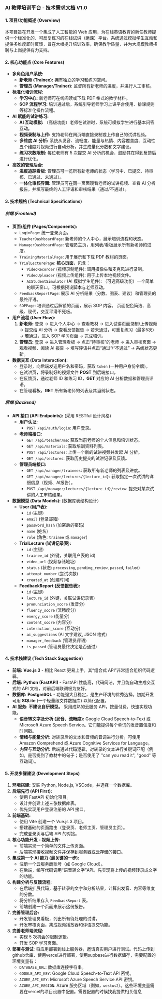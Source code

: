 

### **AI 教师培训平台 - 技术需求文档 V1.0**

#### **1. 项目/功能概述 (Overview)**

本项目旨在开发一个集成了人工智能的 Web 应用，为在线英语教育的新任教师提供一个标准化的、可反复练习的在线试讲（磨课）平台。系统通过模拟学生互动和提供多维度即时反馈，旨在大幅提升培训效率，确保教学质量，并为大规模教师招聘与上岗提供有力支持。

#### **2. 核心功能点 (Core Features)**

* **多角色用户系统:**
    * **新老师 (Trainee):** 拥有独立的学习和练习空间。
    * **管理员 (Manager/Trainer):** 监督所有新老师的进度，并进行人工审核。
* **标准化培训流程:**
    * **学习中心:** 新老师可在线阅读或下载 PDF 格式的教学材料。
    * **SOP 流程学习:** 培训通过后，系统引导老师学习上课平台使用、排课规则等标准化操作流程。
* **AI 赋能的试讲练习:**
    * **AI 互动模拟:** （高级功能）老师在试讲时，系统可模拟学生进行基本问答互动。
    * **视频录制与上传:** 支持老师在网页端直接录制或上传自己的试讲视频。
    * **多维度 AI 分析:** 系统从发音、流畅度、能量与热情、内容覆盖度、互动性五个维度对视频进行自动分析，并生成量化分数和文字建议。
    * **练习次数限制:** 每位老师有 5 次提交 AI 分析的机会，鼓励其在得到反馈后进行优化。
* **高效的管理后台:**
    * **进度追踪看板:** 管理员可一览所有新老师的状态（学习中、已提交、待审核、已通过、未通过）。
    * **一体化审核界面:** 管理员可在同一页面观看老师的试讲视频、查看 AI 分析报告，并填写最终的人工评语和审核结果（通过/不通过）。

#### **3. 技术规格 (Technical Specifications)**

##### **前端 (Frontend)**

* **页面/组件 (Pages/Components):**
    * `LoginPage`: 统一登录页面。
    * `TeacherDashboardPage`: 新老师的个人中心，展示培训流程和状态。
    * `ManagerDashboardPage`: 管理员主页，用列表/看板展示所有新老师的进度。
    * `TrainingMaterialPage`: 用于展示和下载 PDF 教材的页面。
    * `TrialLecturePage`: **核心页面**，包含：
        * `VideoRecorder` (视频录制组件): 调用摄像头和麦克风进行录制。
        * `VideoUploader` (视频上传组件): 用于上传本地视频文件。
        * `AIStudentSimulator` (AI 模拟学生组件): （可选高级功能）一个简单的聊天窗口，可根据预设脚本与老师互动。
    * `FeedbackReportPage`: 展示 AI 分析结果（分数、图表、建议）和管理员的最终评语。
    * `SOPPage`: 培训通过后解锁的页面，展示 SOP 内容。
页面配色简洁、高级、现代，交互平滑不死板。
* **用户流程 (User Flow):**
    1.  **新老师:** 登录 -> 进入个人中心 -> 查看教材 -> 进入试讲页面录制/上传视频 -> 提交给 AI 分析 -> 查看反馈报告 -> 若未通过，可重复练习（最多5次） -> 若通过，进入 SOP 学习页面 -> 完成培训。
    2.  **管理员:** 登录 -> 进入管理看板 -> 点击“待审核”的老师 -> 进入审核页面 -> 观看视频、阅读 AI 报告 -> 填写评语并点击“通过”/“不通过” -> 系统状态更新。
* **数据交互 (Data Interaction):**
    * 登录时，向后端发送用户名和密码，获取 `token` (一种用户身份令牌)。
    * 在试讲页，将录制好的视频文件 **POST** 到后端接口。
    * 在反馈页，通过老师 ID 和练习 ID，**GET** 对应的 AI 分析数据和管理员评语。
    * 在管理看板，**GET** 所有新老师的列表及其当前状态。

##### **后端 (Backend)**

* **API 接口 (API Endpoints):** (采用 RESTful 设计风格)
    * **用户认证:**
        * `POST /api/auth/login`: 用户登录。
    * **老师端接口:**
        * `GET /api/teacher/me`: 获取当前老师的个人信息和培训状态。
        * `GET /api/materials`: 获取培训资料列表。
        * `POST /api/lectures`: 上传一个新的试讲视频并发起 AI 分析。
        * `GET /api/lectures`: 获取历史提交的试讲记录及反馈。
    * **管理员端接口:**
        * `GET /api/manager/trainees`: 获取所有新老师的列表及进度。
        * `GET /api/manager/lectures/{lecture_id}`: 获取指定一次试讲的详细信息（视频、AI报告）。
        * `POST /api/manager/lectures/{lecture_id}/review`: 提交对某次试讲的人工审核结果。
* **数据模型 (Data Models):** (数据库表结构设计)
    * **User (用户表):**
        * `id` (主键)
        * `email` (登录邮箱)
        * `password_hash` (加密后的密码)
        * `name` (姓名)
        * `role` (角色: `trainee` 或 `manager`)
    * **TrialLecture (试讲记录表):**
        * `id` (主键)
        * `trainee_id` (外键，关联用户表的 id)
        * `video_url` (视频存储地址)
        * `status` (状态: `processing`, `pending_review`, `passed`, `failed`)
        * `attempt_number` (尝试次数)
        * `created_at` (创建时间)
    * **FeedbackReport (反馈报告表):**
        * `id` (主键)
        * `lecture_id` (外键，关联试讲记录表)
        * `pronunciation_score` (发音分)
        * `fluency_score` (流畅度分)
        * `energy_score` (能量分)
        * `content_score` (内容分)
        * `interaction_score` (互动分)
        * `ai_suggestions` (AI 文字建议, JSON 格式)
        * `manager_feedback` (管理员评语)
        * `is_passed` (管理员最终决定是否通过)

#### **4. 技术栈建议 (Tech Stack Suggestion)**


* **前端:** **Vue.js 3** - 相比 React 更易上手，其“组合式 API”非常适合组织代码逻辑。
* **后端:** **Python (FastAPI)** - FastAPI 性能高，代码简洁，并且能自动生成交互式的 API 文档，对前后端联调极为友好。
* **数据库:** **PostgreSQL** - 功能强大且稳定，是生产环境的优秀选择。初期开发可用 **SQLite** (一个轻量级文件数据库) 以简化配置。
* **AI 服务:** **不建议自研模型。** 采用成熟的云服务 API，按量付费，快速实现功能。
    * **语音转文字及分析 (发音、流畅度):** Google Cloud Speech-to-Text 或 Microsoft Azure Speech Service。它们能提供每个单词的发音置信度和时间戳。
    * **情绪与能量分析:** 对转录后的文本和音频的音调进行分析。可使用 Amazon Comprehend 或 Azure Cognitive Services for Language。
    * **内容与互动分析:** 后端通过代码逻辑，对转录的文本进行关键词匹配（例如，是否提到了教材中的句子；是否使用了 "can you read it", "good" 等互动词）。

#### **5. 开发步骤建议 (Development Steps)**


1.  **环境搭建:** 安装 Python, Node.js, VSCode，并选择一个数据库。
2.  **后端先行 (API First):**
    * 使用 FastAPI 初始化项目。
    * 设计并创建上述三张数据库表。
    * 优先实现用户登录注册的 API 接口。
3.  **前端基础:**
    * 使用 Vite 创建一个 Vue.js 3 项目。
    * 搭建基础的页面路由（登录页、老师主页、管理员主页）。
    * 完成登录页与后端 API 的对接。
4.  **核心功能开发 - 视频上传:**
    * 前端实现一个简单的文件上传页面。
    * 后端实现接收视频文件并保存到服务器或云存储的接口。
5.  **集成第一个 AI 能力 (最关键的一步):**
    * 注册一个云服务商账号（如 Google Cloud）。
    * 在后端，编写代码调用“语音转文字”API。先实现将上传的视频转录成文字的功能。
6.  **构建分析与反馈流程:**
    * 在后端扩展代码，基于转录的文字和分析结果，计算出发音、内容等维度的分数。
    * 将分析结果存入 `FeedbackReport` 表。
    * 前端创建一个页面来展示这份报告。
7.  **完善管理后台:**
    * 开发管理员看板，列出所有待处理的试讲。
    * 开发审核页面，集成视频播放器和评语提交功能。
8.  **完善老师端流程:**
    * 实现 5 次机会的限制逻辑。
    * 开发 SOP 学习页面。
9.  **部署与测试:** 将应用部署到线上服务器，邀请真实用户进行测试。代码上传到github仓库，使用vercel进行部署，使用supbase进行数据储存，需要配置的环境变量有：
    * `DATABASE_URL`: 数据库连接字符串。
    * `GOOGLE_API_KEY`: Google Cloud Speech-to-Text API 密钥。
    * `AZURE_API_KEY`: Microsoft Azure Speech Service API 密钥。
    * `AZURE_API_REGION`: Azure 服务区域（例如，`westus2`）。这些环境变量需要在vercel的项目设置中配置。需要配置的时候找我提供相关信息


